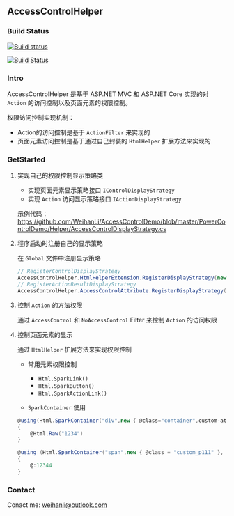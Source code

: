 ## AccessControlHelper

### Build Status
[![Build status](https://ci.appveyor.com/api/projects/status/ht69a1o8b9ss9v8a?svg=true)](https://ci.appveyor.com/project/WeihanLi/accesscontroldemo)

[![Build Status](https://travis-ci.org/WeihanLi/AccessControlHelper.svg?branch=master)](https://travis-ci.org/WeihanLi/AccessControlHelper)

### Intro
AccessControlHelper 是基于 ASP.NET MVC 和 ASP.NET Core 实现的对 `Action` 的访问控制以及页面元素的权限控制。

权限访问控制实现机制：

- Action的访问控制是基于 `ActionFilter` 来实现的
- 页面元素访问控制是基于通过自己封装的 `HtmlHelper` 扩展方法来实现的

### GetStarted
1. 实现自己的权限控制显示策略类

    - 实现页面元素显示策略接口 `IControlDisplayStrategy`
    - 实现 `Action` 访问显示策略接口 `IActionDisplayStrategy`

    示例代码：
   <https://github.com/WeihanLi/AccessControlDemo/blob/master/PowerControlDemo/Helper/AccessControlDisplayStrategy.cs>


1. 程序启动时注册自己的显示策略

    在 `Global` 文件中注册显示策略
    ``` csharp
    // RegisterControlDisplayStrategy
    AccessControlHelper.HtmlHelperExtension.RegisterDisplayStrategy(new AccessControlDisplayStrategy());
    // RegisterActionResultDisplayStrategy
    AccessControlHelper.AccessControlAttribute.RegisterDisplayStrategy(new AccessActionResultDisplayStrategy());
    ```
    

1. 控制 `Action` 的方法权限

    通过 `AccessControl` 和 `NoAccessControl` Filter 来控制 `Action` 的访问权限

1. 控制页面元素的显示

    通过 `HtmlHelper` 扩展方法来实现权限控制

    - 常用元素权限控制
        
        - `Html.SparkLink()`
        - `Html.SparkButton()`
        - `Html.SparkActionLink()`

    - `SparkContainer` 使用
    
    ``` csharp
    @using(Html.SparkContainer("div",new { @class="container",custom-attribute = "abcd" }))
    {
        @Html.Raw("1234")
    }

    @using (Html.SparkContainer("span",new { @class = "custom_p111" }, "F7A17FF9-3371-4667-B78E-BD11691CA852"))
    {
        @:12344
    }
    ```

### Contact
Conact me: <weihanli@outlook.com>